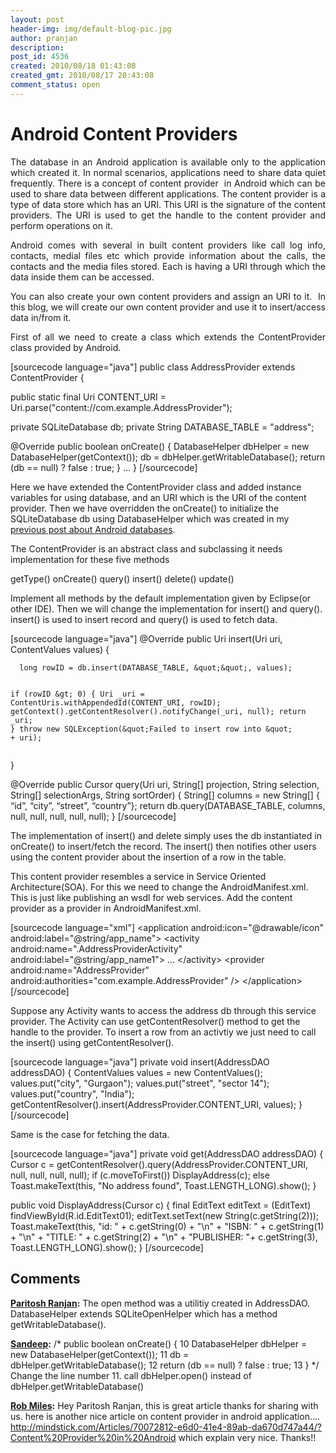 ```yaml
---
layout: post
header-img: img/default-blog-pic.jpg
author: pranjan
description: 
post_id: 4536
created: 2010/08/18 01:43:08
created_gmt: 2010/08/17 20:43:08
comment_status: open
---
```


# Android Content Providers

<p style="text-align: justify;">The database in an Android application is available only to the application which created it. In normal scenarios, applications need to share data quiet frequently. There is a concept of content provider  in Android which can be used to share data between different applications. The content provider is a type of data store which has an URI. This URI is the signature of the content providers. The URI is used to get the handle to the content provider and perform operations on it.</p>

<p style="text-align: justify;"></p>

<p style="text-align: justify;">Android comes with several in built content providers like call log info, contacts, medial files etc which provide information about the calls, the contacts and the media files stored. Each is having a URI through which the data inside them can be accessed.</p>

<p style="text-align: justify;"></p>

<p style="text-align: justify;">You can also create your own content providers and assign an URI to it.  In this blog, we will create our own content provider and use it to insert/access data in/from it.</p>

<p style="text-align: justify;"><!--more--></p>

<p style="text-align: justify;">First of all we need to create a class which extends the ContentProvider class provided by Android.</p>

<p>[sourcecode language="java"]
public class AddressProvider extends ContentProvider {</p>
<p>public static final Uri CONTENT_URI = Uri.parse(&quot;content://com.example.AddressProvider&quot;);</p>
<p>private SQLiteDatabase db;
 private String DATABASE_TABLE = &quot;address&quot;;</p>
<p>@Override
 public boolean onCreate() {
      DatabaseHelper dbHelper = new DatabaseHelper(getContext());
      db = dbHelper.getWritableDatabase();
      return (db == null) ? false : true;
 }
 ...
}
[/sourcecode]</p>
<p>Here we have extended the ContentProvider class and added instance variables for using database, and an URI which is the URI of the content provider. Then we have overridden the onCreate() to initialize the SQLiteDatabase db using DatabaseHelper which was created in my <a href="http://xebee.xebia.in/2010/08/16/database-implementation-in-android/">previous post about Android databases</a>.</p>
<p>The ContentProvider is an abstract class and subclassing it needs implementation for these five methods</p>
<p>getType()
onCreate()
query()
insert()
delete()
update()</p>
<p>Implement all methods by the default implementation given by Eclipse(or other IDE). Then we will change the implementation for insert() and query(). insert() is used to insert record and query() is used to fetch data.</p>
<p>[sourcecode language="java"]
@Override
 public Uri insert(Uri uri, ContentValues values) {</p>
<pre><code>  long rowID = db.insert(DATABASE_TABLE, &amp;quot;&amp;quot;, values);

  if (rowID &amp;gt; 0) {
       Uri _uri = ContentUris.withAppendedId(CONTENT_URI, rowID);
       getContext().getContentResolver().notifyChange(_uri, null);
       return _uri;
  }
  throw new SQLException(&amp;quot;Failed to insert row into &amp;quot; + uri);
</code></pre>
<p>}</p>
<p>@Override
 public Cursor query(Uri uri, String[] projection, String selection, String[] selectionArgs, String sortOrder) {
      String[] columns = new String[] { “id”, “city”, “street”, “country”};
      return db.query(DATABASE_TABLE, columns, null, null, null, null, null);
 }
[/sourcecode]</p>
<p>The implementation of insert() and delete simply uses the db instantiated in onCreate() to insert/fetch the record. The insert() then notifies other users using the content provider about the insertion of a row in the table.</p>
<p>This content provider resembles a service in Service Oriented Architecture(SOA). For this we need to change the AndroidManifest.xml. This is just like publishing an wsdl for web services. Add the content provider as a provider  in AndroidManifest.xml.</p>
<p>[sourcecode language="xml"]
&lt;application android:icon=&quot;@drawable/icon&quot; android:label=&quot;@string/app_name&quot;&gt;
      &lt;activity android:name=&quot;.AddressProviderActivity&quot; android:label=&quot;@string/app_name1&quot;&gt;
           ...
      &lt;/activity&gt;
      &lt;provider android:name=&quot;AddressProvider&quot; android:authorities=&quot;com.example.AddressProvider&quot; /&gt;
&lt;/application&gt;
[/sourcecode]</p>
<p>Suppose any Activity wants to access the address db through this service provider. The Activity can use getContentResolver() method to get the handle to the provider. To insert a row from an activtiy we just need to call the insert() using getContentResolver().</p>
<p>[sourcecode language="java"]
private void insert(AddressDAO addressDAO) {
      ContentValues values = new ContentValues();
      values.put(&quot;city&quot;, &quot;Gurgaon&quot;);
      values.put(&quot;street&quot;, &quot;sector 14&quot;);
      values.put(&quot;country&quot;, &quot;India&quot;);
      getContentResolver().insert(AddressProvider.CONTENT_URI, values);
 }
[/sourcecode]</p>
<p>Same is the case for fetching the data.</p>
<p>[sourcecode language="java"]
private void get(AddressDAO addressDAO) {
     Cursor c = getContentResolver().query(AddressProvider.CONTENT_URI, null, null, null, null);
     if (c.moveToFirst())
          DisplayAddress(c);
     else
          Toast.makeText(this, &quot;No address found&quot;, Toast.LENGTH_LONG).show();
     }</p>
<p>public void DisplayAddress(Cursor c) {
     final EditText editText = (EditText) findViewById(R.id.EditText01);
     editText.setText(new String(c.getString(2)));
     Toast.makeText(this,
     &quot;id: &quot; + c.getString(0) + &quot;\n&quot; +
     &quot;ISBN: &quot; + c.getString(1) + &quot;\n&quot; +
     &quot;TITLE: &quot; + c.getString(2) + &quot;\n&quot; +
     &quot;PUBLISHER:  &quot;+ c.getString(3),
     Toast.LENGTH_LONG).show();
}
[/sourcecode]</p>

## Comments

**[Paritosh Ranjan](#3074 "2010-10-28 10:44:45"):** The open method was a utilitiy created in AddressDAO. DatabaseHelper extends SQLiteOpenHelper which has a method getWritableDatabase().

**[Sandeep](#3069 "2010-10-27 17:02:05"):** /* public boolean onCreate() { 10 DatabaseHelper dbHelper = new DatabaseHelper(getContext()); 11 db = dbHelper.getWritableDatabase(); 12 return (db == null) ? false : true; 13 } */ Change the line number 11. call dbHelper.open() instead of dbHelper.getWritableDatabase()

**[Rob Miles](#6159 "2011-11-09 16:26:59"):** Hey Paritosh Ranjan, this is great article thanks for sharing with us. here is another nice article on content provider in android application.... http://mindstick.com/Articles/70072812-e6d0-41e4-89ab-da670d747a44/?Content%20Provider%20in%20Android which explain very nice. Thanks!!

